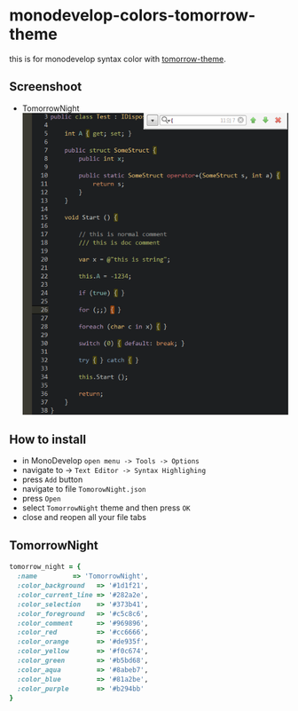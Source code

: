 monodevelop-colors-tomorrow-theme
=================================

this is for monodevelop syntax color with [tomorrow-theme].


## Screenshoot
* TomorrowNight
![TomorrowNight.png](new_json/TomorrowNight.png)

## How to install
* in MonoDevelop `open menu -> Tools -> Options`
* navigate to -> `Text Editor -> Syntax Highlighing`
* press `Add` button
* navigate to file `TomorowNight.json`
* press `Open`
* select `TomorrowNight` theme and then press `OK`
* close and reopen all your file tabs


## TomorrowNight

```ruby
tomorrow_night = {
  :name         => 'TomorrowNight',
  :color_background   => '#1d1f21',
  :color_current_line => '#282a2e',
  :color_selection    => '#373b41',
  :color_foreground   => '#c5c8c6',
  :color_comment      => '#969896',
  :color_red          => '#cc6666',
  :color_orange       => '#de935f',
  :color_yellow       => '#f0c674',
  :color_green        => '#b5bd68',
  :color_aqua         => '#8abeb7',
  :color_blue         => '#81a2be',
  :color_purple       => '#b294bb'
}
```


 [tomorrow-theme]: https://github.com/chriskempson/tomorrow-theme
